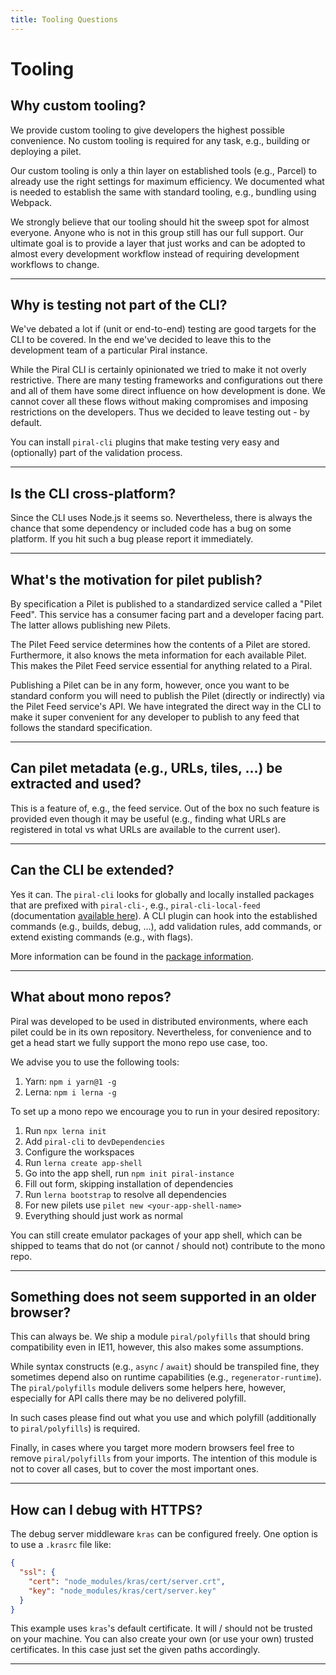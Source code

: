 ```yaml
---
title: Tooling Questions
---
```


# Tooling

## Why custom tooling?

We provide custom tooling to give developers the highest possible convenience. No custom tooling is required for any task, e.g., building or deploying a pilet.

Our custom tooling is only a thin layer on established tools (e.g., Parcel) to already use the right settings for maximum efficiency. We documented what is needed to establish the same with standard tooling, e.g., bundling using Webpack.

We strongly believe that our tooling should hit the sweep spot for almost everyone. Anyone who is not in this group still has our full support. Our ultimate goal is to provide a layer that just works and can be adopted to almost every development workflow instead of requiring development workflows to change.

---------------------------------------

## Why is testing not part of the CLI?

We've debated a lot if (unit or end-to-end) testing are good targets for the CLI to be covered. In the end we've decided to leave this to the development team of a particular Piral instance.

While the Piral CLI is certainly opinionated we tried to make it not overly restrictive. There are many testing frameworks and configurations out there and all of them have some direct influence on how development is done. We cannot cover all these flows without making compromises and imposing restrictions on the developers. Thus we decided to leave testing out - by default.

You can install `piral-cli` plugins that make testing very easy and (optionally) part of the validation process.

---------------------------------------

## Is the CLI cross-platform?

Since the CLI uses Node.js it seems so. Nevertheless, there is always the chance that some dependency or included code has a bug on some platform. If you hit such a bug please report it immediately.

---------------------------------------

## What's the motivation for pilet publish?

By specification a Pilet is published to a standardized service called a "Pilet Feed". This service has a consumer facing part and a developer facing part. The latter allows publishing new Pilets.

The Pilet Feed service determines how the contents of a Pilet are stored. Furthermore, it also knows the meta information for each available Pilet. This makes the Pilet Feed service essential for anything related to a Piral.

Publishing a Pilet can be in any form, however, once you want to be standard conform you will need to publish the Pilet (directly or indirectly) via the Pilet Feed service's API. We have integrated the direct way in the CLI to make it super convenient for any developer to publish to any feed that follows the standard specification.

---------------------------------------

## Can pilet metadata (e.g., URLs, tiles, ...) be extracted and used?

This is a feature of, e.g., the feed service. Out of the box no such feature is provided even though it may be useful (e.g., finding what URLs are registered in total vs what URLs are available to the current user).

---------------------------------------

## Can the CLI be extended?

Yes it can. The `piral-cli` looks for globally and locally installed packages that are prefixed with `piral-cli-`, e.g., `piral-cli-local-feed` (documentation [available here](https://www.npmjs.com/package/piral-cli-local-feed)). A CLI plugin can hook into the established commands (e.g., builds, debug, ...), add validation rules, add commands, or extend existing commands (e.g., with flags).

More information can be found in the [package information](https://npmjs.com/package/piral-cli).

---------------------------------------

## What about mono repos?

Piral was developed to be used in distributed environments, where each pilet could be in its own repository. Nevertheless, for convenience and to get a head start we fully support the mono repo use case, too.

We advise you to use the following tools:

1. Yarn: `npm i yarn@1 -g`
2. Lerna: `npm i lerna -g`

To set up a mono repo we encourage you to run in your desired repository:

1. Run `npx lerna init`
2. Add `piral-cli` to `devDependencies`
3. Configure the workspaces
4. Run `lerna create app-shell`
5. Go into the app shell, run `npm init piral-instance`
6. Fill out form, skipping installation of dependencies
7. Run `lerna bootstrap` to resolve all dependencies
8. For new pilets use `pilet new <your-app-shell-name>`
9. Everything should just work as normal

You can still create emulator packages of your app shell, which can be shipped to teams that do not (or cannot / should not) contribute to the mono repo.

---------------------------------------

## Something does not seem supported in an older browser?

This can always be. We ship a module `piral/polyfills` that should bring compatibility even in IE11, however, this also makes some assumptions.

While syntax constructs (e.g., `async` / `await`) should be transpiled fine, they sometimes depend also on runtime capabilities (e.g., `regenerator-runtime`). The `piral/polyfills` module delivers some helpers here, however, especially for API calls there may be no delivered polyfill.

In such cases please find out what you use and which polyfill (additionally to `piral/polyfills`) is required.

Finally, in cases where you target more modern browsers feel free to remove `piral/polyfills` from your imports. The intention of this module is not to cover all cases, but to cover the most important ones.

---------------------------------------

## How can I debug with HTTPS?

The debug server middleware `kras` can be configured freely. One option is to use a `.krasrc` file like:

```json
{
  "ssl": {
    "cert": "node_modules/kras/cert/server.crt",
    "key": "node_modules/kras/cert/server.key"
  }
}
```

This example uses `kras`'s default certificate. It will / should not be trusted on your machine. You can also create your own (or use your own) trusted certificates. In this case just set the given paths accordingly.

---------------------------------------
